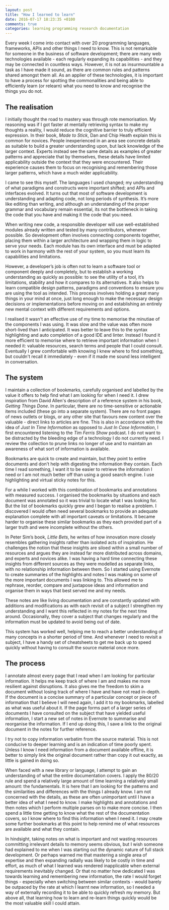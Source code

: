 ```yaml
---
layout: post
title: "How I learned to learn"
date: 2016-07-17 18:23:35 +0100
comments: true
categories: learning programming research documentation
---
```

Every week I come into contact with over 20 programming languages, frameworks, APIs and other things I need to know. This is not remarkable for someone in the business of software development; there are many web technologies available - each regularly expanding its capabilities - and they may be connected in countless ways. However, it is not as insurmountable a task as I have made it sound, as there are common rules and patterns shared amongst them all. As an applier of these technologies, it is important to have a process for spotting the commonalities and being able to efficiently learn (or relearn) what you need to know and recognise the things you do not.

## The realisation

I initially thought the road to mastery was through rote memorisation. My reasoning was if I got faster at mentally retrieving syntax to make my thoughts a reality, I would reduce the cognitive barrier to truly efficient expression. In their book, *Made to Stick*, Dan and Chip Heath explain this is common for novices. People inexperienced in an area see concrete details as suitable to build a greater understanding upon, but lack knowledge of the larger context. Experts instead see the same details as examples of greater patterns and appreciate that by themselves, these details have limited applicability outside the context that they were encountered. Their experience causes them to focus on recognising and remembering those larger patterns, which have a much wider applicability.

I came to see this myself. The languages I used changed; my understanding of what paradigms and constructs were important shifted; and APIs and interfaces evolved. It turns out that most of software development is understanding and adapting code, not long periods of synthesis. It’s more like editing than writing, and although an understanding of the proper grammar and vocabulary remain essential, its not the bottleneck in taking the code that you have and making it the code that you need.

When writing new code, a responsible developer will use well-established modules already written and tested by many contributors, whenever possible. So development often involves connecting components together, placing them within a larger architecture and wrapping them in logic to serve your needs. Each module has its own interface and must be adapted to work in harmony with the rest of your system, so you must learn its capabilities and limitations.

However, a developer’s job is often not to learn a software tool or component deeply and completely, but to establish a working understanding as quickly as possible: to see the utility of a tool, it’s limitations,  stability and how it compares to its alternatives. It also helps to learn compatible design patterns, paradigms and conventions to ensure you are using the tool as intended. This process involves holding a great many things in your mind at once, just long enough to make the necessary design decisions or implementations before moving on and establishing an entirely new mental context with different requirements and options.

I realised it wasn't an effective use of my time to memorise the minutiae of the components I was using. It was slow and the value was often more short-lived than I anticipated. It was better to leave this to the syntax highlighting and auto completion of a good IDE and linter. Instead I found it more efficient to memorise where to retrieve important information when I needed it: valuable resources, search terms and people that I could consult. Eventually I grew comfortable with knowing I knew where to find something, but couldn't recall it immediately - even if it made me sound less intelligent in conversation.

## The system

I maintain a collection of bookmarks, carefully organised and labelled by the value it offers to help find what I am looking for when I need it. I drew inspiration from David Allen's description of a reference system in his book, *Getting Things Done*. In particular, there are no time-sensitive or actionable items included (these go into a separate system). There are no front pages of news outlets or blogs, or any other site that favours new content over the valuable - direct links to articles are fine. This is also in accordance with the idea of *Just In Time Information* as opposed to *Just In Case Information*, I first encountered listening to the *Tim Ferris Show* podcast. I do not want to be distracted by the bleeding edge of a technology I do not currently need. I review the collection to prune links no longer of use and to maintain an awareness of what sort of information is available.

Bookmarks are quick to create and maintain, but they point to entire documents and don’t help with digesting the information they contain. Each time I read something, I want it to be easier to retrieve the information I need or I am not much better off than using a good search engine. I use highlighting and virtual sticky notes for this.

For a while I worked with this combination of bookmarks and annotations with measured success. I  organised the bookmarks by situations and each document was annotated so it was trivial to locate what I was looking for. But the list of bookmarks quickly grew and I began to realise a problem. I discovered I would often need several bookmarks to provide an adequate explanation complete with all important caveats or limitations. It became harder to organise these similar bookmarks as they each provided part of a larger truth and were incomplete without the others.

In Peter Sim’s book, *Little Bets*, he writes of how innovation more closely resembles gathering insights rather than isolated acts of inspiration. He challenges the notion that these insights are siloed within a small number of resources and argues they are instead far more distributed across domains, and experts and novices alike. I was having a hard time connecting these insights from different sources as they were modelled as separate links, with no relationship information between them. So I started using  Evernote to create summaries of the highlights and notes I was making on some of the more important documents I was linking to. This allowed me to rephrase, reorder, compare and juxtapose ideas and information and organise them in ways that best served me and my needs.

These notes are like living documentation and are constantly updated with additions and modifications as with each revisit of a subject I strengthen my understanding and I want this reflected in my notes for the next time around. Occasionally, they cover a subject that changes regularly and the information must be updated to avoid being out of date.

This system has worked well, helping me to reach a better understanding of many concepts in a shorter period of time. And whenever I need to revisit a subject, I have a handy set of cheatsheets to get me back up to speed quickly without having to consult the source material once more.

## The process

I annotate almost every page that I read when I am looking for particular information. It helps me keep track of where I am and makes me more resilient against disruptions. It also gives me the freedom to skim a document without losing track of where I have and have not read in-depth. If the document is a concise summary of a particular concept or piece of information that I believe I will need again, I add it to my bookmarks, labelled as what was useful about it. If the page forms part of a larger series of documents I have consulted on the subject that have yielded useful information, I start a new set of notes in Evernote to summarise and reorganise the information. If I end up doing this, I save a link to the original document in the notes for further reference.

I try not to copy information verbatim from the source material. This is not conducive to deeper learning and is an indication of time poorly spent. Unless I know I need information from a document available offline, it is better to simply link the original document rather than copy it out exactly, as little is gained in doing so.

When faced with a new library or language, I attempt to gain an understanding of what the entire documentation covers. I apply the 80/20 rule and spend a relatively large amount of time learning a relatively small amount: the fundamentals. It is here that I am looking for the patterns and the similarities and differences with the things I already know. I am not concerned with the details, as these are often unimportant until I have a better idea of what I need to know. I make highlights and annotations and then notes which I perform multiple parses on to make more concise. I then spend a little time getting to know what the rest of the documentation covers, so I know where to find this information when I need it. I may create some further bookmarks at this point to help remind me of what resources are available and what they contain.

In hindsight, taking notes on what is important and not wasting resources committing irrelevant details to memory seems obvious, but I wish someone had explained to me when I was starting out the dynamic nature of full stack development. Or perhaps warned me that mastering a single area of expertise and then expanding radially was likely to be costly in time and effort, as much of what I learned was  rendered inapplicable when external requirements inevitably changed. Or that no matter how dedicated I was towards learning and remembering new information, the rate I would forget things - especially when switching between similar contexts - would barely be outpaced by the rate at which I learnt new information, so I needed a way of externally recording it to be able to quickly refresh my memory. But above all, that learning how to learn and re-learn things quickly would be the most valuable skill I could attain.
